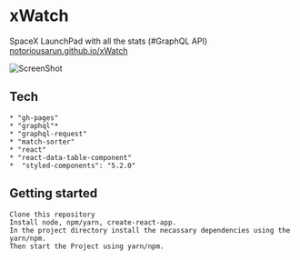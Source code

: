# xWatch
  SpaceX LaunchPad with all the stats (#GraphQL API)
  [notoriousarun.github.io/xWatch](https://notoriousarun.github.io/xWatch)
  
![ScreenShot](https://repository-images.githubusercontent.com/296219135/a39bbc80-f8d0-11ea-9ff4-bd04d9ed6c96)

## Tech 
    * "gh-pages"
    * "graphql"*
    * "graphql-request"
    * "match-sorter"
    * "react"
    * "react-data-table-component"
    *  "styled-components": "5.2.0"

## Getting started
    Clone this repository
    Install node, npm/yarn, create-react-app.
    In the project directory install the necassary dependencies using the yarn/npm. 
    Then start the Project using yarn/npm.
    
   
